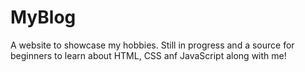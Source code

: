 # MyBlog

A website to showcase my hobbies. Still in progress and a source for beginners to learn about HTML, CSS anf JavaScript along with me!
